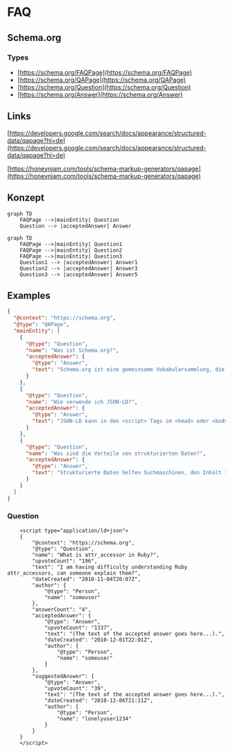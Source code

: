 # FAQ

## Schema.org

### Types

* [https://schema.org/FAQPage](https://schema.org/FAQPage)
* [https://schema.org/QAPage](https://schema.org/QAPage)
* [https://schema.org/Question](https://schema.org/Question)
* [https://schema.org/Answer](https://schema.org/Answer)

## Links
[https://developers.google.com/search/docs/appearance/structured-data/qapage?hl=de](https://developers.google.com/search/docs/appearance/structured-data/qapage?hl=de)

[https://honeynjam.com/tools/schema-markup-generators/qapage](https://honeynjam.com/tools/schema-markup-generators/qapage)

## Konzept
``` mermaid
graph TD
    FAQPage -->|mainEntity| Question
    Question --> |acceptedAnswer| Answer
```


``` mermaid
graph TD
    FAQPage -->|mainEntity| Question1
    FAQPage -->|mainEntity| Question2
    FAQPage -->|mainEntity| Question3
    Question1 --> |acceptedAnswer| Answer1
    Question2 --> |acceptedAnswer| Answer3
    Question3 --> |acceptedAnswer| Answer5
```


## Examples 
``` JSON
{
  "@context": "https://schema.org",
  "@type": "QAPage",
  "mainEntity": [
    {
      "@type": "Question",
      "name": "Was ist Schema.org?",
      "acceptedAnswer": {
        "@type": "Answer",
        "text": "Schema.org ist eine gemeinsame Vokabularsammlung, die von Suchmaschinen verwendet wird, um strukturierte Daten auf Webseiten zu kennzeichnen."
      }
    },
    {
      "@type": "Question",
      "name": "Wie verwende ich JSON-LD?",
      "acceptedAnswer": {
        "@type": "Answer",
        "text": "JSON-LD kann in den <script> Tags im <head> oder <body> Ihrer HTML-Seite eingebettet werden, um strukturierte Daten bereitzustellen."
      }
    },
    {
      "@type": "Question",
      "name": "Was sind die Vorteile von strukturierten Daten?",
      "acceptedAnswer": {
        "@type": "Answer",
        "text": "Strukturierte Daten helfen Suchmaschinen, den Inhalt Ihrer Seite besser zu verstehen, was zu einer besseren Sichtbarkeit in den Suchergebnissen führen kann."
      }
    }
  ]
}
```

### Question

```
    <script type="application/ld+json">
    {
        "@context": "https://schema.org",
        "@type": "Question",
        "name": "What is attr_accessor in Ruby?",
        "upvoteCount": "196",
        "text": "I am having difficulty understanding Ruby attr_accessors, can someone explain them?",
        "dateCreated": "2010-11-04T20:07Z",
        "author": {
            "@type": "Person",
            "name": "someuser"
        },
        "answerCount": "4",
        "acceptedAnswer": {
            "@type": "Answer",
            "upvoteCount": "1337",
            "text": "(The text of the accepted answer goes here...).",
            "dateCreated": "2010-12-01T22:01Z",
            "author": {
                "@type": "Person",
                "name": "someuser"
            }
        },
        "suggestedAnswer": {
            "@type": "Answer",
            "upvoteCount": "39",
            "text": "(The text of the accepted answer goes here...).",
            "dateCreated": "2010-12-06T21:11Z",
            "author": {
                "@type": "Person",
                "name": "lonelyuser1234"
            }
        }
    }
    </script>
```